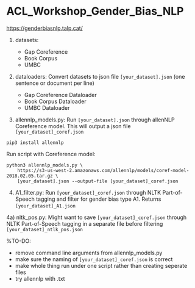 # ACL_Workshop_Gender_Bias_NLP
https://genderbiasnlp.talp.cat/

1) datasets:
    - Gap Coreference
    - Book Corpus
    - UMBC
    
2) dataloaders: Convert datasets to json file `[your_dataset].json` (one sentence or document per line)
    - Gap Coreference Dataloader
    - Book Corpus Dataloader
    - UMBC Dataloader

3) allennlp_models.py: Run `[your_dataset].json` through allenNLP Coreference model. This will output a json file `[your_dataset]_coref.json`

```
pip3 install allennlp
```

Run script with Coreference model:
```
python3 allennlp_models.py \
    https://s3-us-west-2.amazonaws.com/allennlp/models/coref-model-2018.02.05.tar.gz \
    [your_dataset].json --output-file [your_dataset]_coref.json
```

4) A1_filter.py: Run `[your_dataset]_coref.json` through NLTK Part-of-Speech tagging and filter for gender bias type A1. Returns `[your_dataset]_A1.json`      


4a) nltk_pos.py: Might want to save `[your_dataset]_coref.json` through NLTK Part-of-Speech tagging in a separate file before filtering `[your_dataset]_ntlk_pos.json`
    
%TO-DO:
- remove command line arguments from allennlp_models.py
- make sure the naming of `[your_dataset]_coref.json` is correct
- make whole thing run under one script rather than creating seperate files 
- try allennlp with .txt